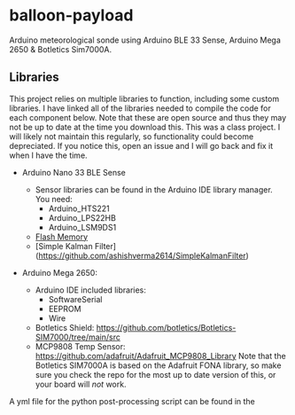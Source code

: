 # balloon-payload
Arduino meteorological sonde using Arduino BLE 33 Sense, Arduino Mega 2650 &amp; Botletics Sim7000A. 

## Libraries
This project relies on multiple libraries to function, including some custom libraries.
I have linked all of the libraries needed to compile the code for each component below.
Note that these are open source and thus they may not be up to date at the time you download this.
This was a class project. I will likely not maintain this regularly, so functionality could become depreciated. 
If you notice this, open an issue and I will go back and fix it when I have the time.

* Arduino Nano 33 BLE Sense
    - Sensor libraries can be found in the Arduino IDE library manager. You need:
        - Arduino_HTS221
        - Arduino_LPS22HB
        - Arduino_LSM9DS1
    - [Flash Memory](https://gitlab.eecs.umich.edu/deroo/nano33ble-flash)
    - [Simple Kalman Filter] (https://github.com/ashishverma2614/SimpleKalmanFilter)

* Arduino Mega 2650:
    - Arduino IDE included libraries:
        - SoftwareSerial
        - EEPROM
        - Wire
    - Botletics Shield: https://github.com/botletics/Botletics-SIM7000/tree/main/src
    - MCP9808 Temp Sensor: https://github.com/adafruit/Adafruit_MCP9808_Library
Note that the Botletics SIM7000A is based on the Adafruit FONA library, so make sure you
check the repo for the most up to date version of this, or your board will *not* work.

A yml file for the python post-processing script can be found in the 
